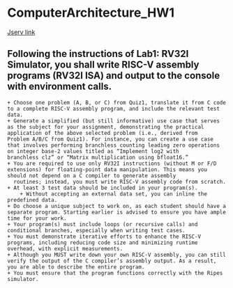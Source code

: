 # ComputerArchitecture_HW1
[Jserv link](https://hackmd.io/WblzsyE6Q1-1I5MlsTjKOA?view)

## Following the instructions of Lab1: RV32I Simulator, you shall write RISC-V assembly programs (RV32I ISA) and output to the console with environment calls.
    + Choose one problem (A, B, or C) from Quiz1, translate it from C code to a complete RISC-V assembly program, and include the relevant test data.
    + Generate a simplified (but still informative) use case that serves as the subject for your assignment, demonstrating the practical application of the above selected problem (i.e., derived from       Problem A/B/C from Quiz1). For instance, you can create a use case that involves performing branchless counting leading zero operations on integer base-2 values titled as “Implement log2 with        branchless clz” or “Matrix multiplication using bfloat16.”
    + You are required to use only RV32I instructions (without M or F/D extensions) for floating-point data manipulation. This means you should not depend on a C compiler to generate assembly     
      routines; instead, you must write RISC-V assembly code from scratch.
    + At least 3 test data should be included in your program(s).
        + Without accepting an external data set, you can inline the predefined data.
    + Do choose a unique subject to work on, as each student should have a separate program. Starting earlier is advised to ensure you have ample time for your work.
    + Your program(s) must include loops (or recursive calls) and conditional branches, especially when writing test cases.
    + You must demonstrate iterative efforts to enhance the RISC-V programs, including reducing code size and minimizing runtime overhead, with explicit measurements.
    + Although you MUST write down your own RISC-V assembly, you can still verify the output of the C compiler’s assembly output. As a result, you are able to describe the entire program.
    + You must ensure that the program functions correctly with the Ripes simulator.
